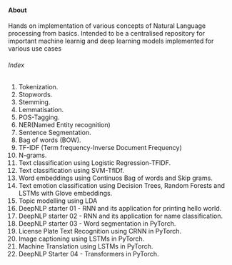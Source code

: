 #### About
Hands on implementation of various concepts of Natural Language processing from basics. Intended to be a centralised repository for important machine learnig and deep learning models implemented for various use cases

###### Index
1. Tokenization.
2. Stopwords.
3. Stemming.
4. Lemmatisation.
5. POS-Tagging.
6. NER(Named Entity recognition)
7. Sentence Segmentation.
8. Bag of words (BOW).
9. TF-IDF (Term frequency-Inverse Document Frequency)
10. N-grams.
11. Text classification using Logistic Regression-TFIDF.
12. Text classification using SVM-TfIDf.
13. Word embeddings using Continuos Bag of words and Skip grams.
14. Text emotion classification using Decision Trees, Random Forests and LSTMs with Glove embeddings.
15. Topic modelling using LDA
16. DeepNLP starter 01 - RNN and its application for printing hello world.
17. DeepNLP starter 02 - RNN and its application for name classification.
18. DeepNLP starter 03 - Word segmentation in PyTorch.
19. License Plate Text Recognition using CRNN in PyTorch.
20. Image captioning using LSTMs in PyTorch.
21. Machine Translation using LSTMs in PyTorch.
22. DeepNLP Starter 04 - Transformers in PyTorch.
